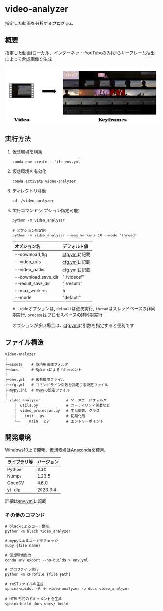 # video-analyzer
指定した動画を分析するプログラム

## 概要
指定した動画(ローカル、インターネット:YouTubeのみ)からキーフレーム抽出によって合成画像を生成

![トップ画像](./assets/video_analyzer.jpg)


## 実行方法
1. 仮想環境を構築
    ```
    conda env create --file env.yml
    ```

2. 仮想環境を有効化
    ```
    conda activate video-analyzer
    ```

3. ディレクトリ移動
    ```
    cd ./video-analyzer
    ```

4. 実行コマンド(オプション指定可能)
    ```
    python -m video_analyzer

    # オプション指定例
    python -m video_analyzer --max_workers 10 --mode 'thread'
    ```

    | オプション名 | デフォルト値 |
    | ------ | ------ | 
    | --download_flg   | [cfg.yml](./cfg.yml)に記載   | 
    | --video_urls   | [cfg.yml](./cfg.yml)に記載   |
    | --video_paths   | [cfg.yml](./cfg.yml)に記載   | 
    | --download_save_dir   | "./videos/"  |
    | --result_save_dir   | "./result/"  |
    | --max_workers   | 5  |
    | --mode   | "default"  |

    ※`--mode`オプションは, `default`は逐次実行, `thread`はスレッドベースの非同期実行, `process`はプロセスベースの非同期実行

    オプションが多い場合は、[cfg.yml](./cfg.yml)に引数を指定すると便利です

## ファイル構造
```
video-analyzer
|
├─assets    # 説明用画像フォルダ
├─docs      # Sphinxによるドキュメント
|
├─env.yml   # 仮想環境ファイル
├─cfg.yml   # コマンドライン引数を指定する設定ファイル
├─mypy.ini  # mypyの設定ファイル
│
└─video_analyzer            # ソースコードフォルダ
    │  utils.py             # ユーティリティ関数など
    │  video_processor.py   # 主な関数、クラス
    │  __init__.py          # 初期化用
    └──  __main__.py        # エントリーポイント
```

## 開発環境
Windows10上で開発、仮想環境はAnacondaを使用。

| ライブラリ等 | バージョン |
| ------ | ------ | 
| Python   | 3.10   | 
| Numpy   | 1.23.5   |
| OpenCV   | 4.6.0   | 
| yt-dlp   | 2023.3.4  |
詳細は[env.yml](./env.yml)に記載

### その他のコマンド
```
# blackによるコード整形
python -m black video_analyzer
```

```
# mypyによるコード型チェック
mupy {file name}
```

```
# 仮想環境出力
conda env export --no-builds > env.yml
```

```
# プロファイラ実行
python -m cProfile {file path}
```

```
# reSTファイルの生成
sphinx-apidoc -F -H video-analyzer -o docs video_analyzer

# HTML形式のドキュメントを生成
sphinx-build docs docs/_build
```